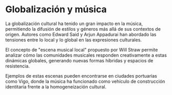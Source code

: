 # Globalización y música

La globalización cultural ha tenido un gran impacto en la música, permitiendo la difusión de estilos y géneros más allá de sus contextos de origen. Autores como Edward Said y Arjun Appadurai han abordado las tensiones entre lo local y lo global en las expresiones culturales.

El concepto de "escena musical local" propuesto por Will Straw permite analizar cómo las comunidades musicales responden creativamente a estas dinámicas globales, generando nuevas formas híbridas y espacios de resistencia.

Ejemplos de estas escenas pueden encontrarse en ciudades portuarias como Vigo, donde la música ha funcionado como vehículo de construcción identitaria frente a la homogeneización cultural.

